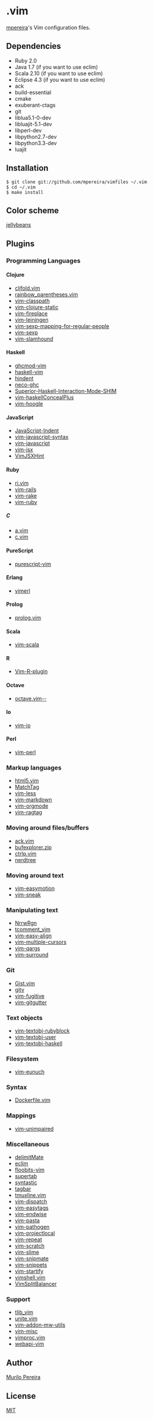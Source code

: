 # .vim

[mpereira](https://github.com/mpereira)'s Vim configuration files.

## Dependencies
  - Ruby 2.0
  - Java 1.7 (if you want to use eclim)
  - Scala 2.10 (if you want to use eclim)
  - Eclipse 4.3 (if you want to use eclim)
  - ack
  - build-essential
  - cmake
  - exuberant-ctags
  - git
  - liblua5.1-0-dev
  - libluajit-5.1-dev
  - libperl-dev
  - libpython2.7-dev
  - libpython3.3-dev
  - luajit

## Installation
    $ git clone git://github.com/mpereira/vimfiles ~/.vim
    $ cd ~/.vim
    $ make install

## Color scheme
  [jellybeans](https://github.com/vim-scripts/jellybeans.vim)

## Plugins

### Programming Languages

#### Clojure

- [cljfold.vim](https://github.com/gberenfield/cljfold.vim.git)
- [rainbow_parentheses.vim](https://github.com/kien/rainbow_parentheses.vim.git)
- [vim-classpath](https://github.com/tpope/vim-classpath.git)
- [vim-clojure-static](https://github.com/guns/vim-clojure-static.git)
- [vim-fireplace](https://github.com/tpope/vim-fireplace.git)
- [vim-leiningen](https://github.com/tpope/vim-leiningen.git)
- [vim-sexp-mapping-for-regular-people](https://github.com/tpope/vim-sexp-mappings-for-regular-people.git)
- [vim-sexp](https://github.com/guns/vim-sexp.git)
- [vim-slamhound](https://github.com/guns/vim-slamhound.git)


#### Haskell

- [ghcmod-vim](https://github.com/eagletmt/ghcmod-vim.git)
- [haskell-vim](https://github.com/raichoo/haskell-vim.git)
- [hindent](https://github.com/chrisdone/hindent.git)
- [neco-ghc](https://github.com/eagletmt/neco-ghc.git)
- [Superior-Haskell-Interaction-Mode-SHIM](https://github.com/vim-scripts/Superior-Haskell-Interaction-Mode-SHIM.git)
- [vim-haskellConcealPlus](https://github.com/enomsg/vim-haskellConcealPlus.git)
- [vim-hoogle](https://github.com/Twinside/vim-hoogle.git)

#### JavaScript

- [JavaScript-Indent](https://github.com/vim-scripts/JavaScript-Indent.git)
- [vim-javascript-syntax](https://github.com/jelera/vim-javascript-syntax.git)
- [vim-javascript](https://github.com/pangloss/vim-javascript.git)
- [vim-jsx](https://github.com/mxw/vim-jsx.git)
- [VimJSXHint](https://github.com/jordwalke/VimJSXHint.git)

#### Ruby

- [ri.vim](https://github.com/danchoi/ri.vim.git)
- [vim-rails](https://github.com/tpope/vim-rails.git)
- [vim-rake](https://github.com/tpope/vim-rake.git)
- [vim-ruby](https://github.com/vim-ruby/vim-ruby.git)

##### C

- [a.vim](https://github.com/vim-scripts/a.vim.git)
- [c.vim](https://github.com/vim-scripts/c.vim.git)

#### PureScript

- [purescript-vim](https://github.com/raichoo/purescript-vim.git)

#### Erlang

- [vimerl](https://github.com/jimenezrick/vimerl.git)

#### Prolog

- [prolog.vim](https://github.com/adimit/prolog.vim.git)

#### Scala

- [vim-scala](https://github.com/derekwyatt/vim-scala.git)

#### R

- [Vim-R-plugin](https://github.com/jcfaria/Vim-R-plugin.git)

#### Octave
- [octave.vim--](https://github.com/vim-scripts/octave.vim--.git)

#### Io

- [vim-io](https://github.com/xhr/vim-io.git)

#### Perl

- [vim-perl](https://github.com/vim-perl/vim-perl.git)

### Markup languages

- [html5.vim](https://github.com/othree/html5.vim)
- [MatchTag](https://github.com/gregsexton/MatchTag.git)
- [vim-less](https://github.com/lunaru/vim-less.git)
- [vim-markdown](https://github.com/plasticboy/vim-markdown.git)
- [vim-orgmode](https://github.com/jceb/vim-orgmode.git)
- [vim-ragtag](https://github.com/tpope/vim-ragtag.git)

### Moving around files/buffers

- [ack.vim](https://github.com/mileszs/ack.vim.git)
- [bufexplorer.zip](https://github.com/vim-scripts/bufexplorer.zip.git)
- [ctrlp.vim](https://github.com/kien/ctrlp.vim.git)
- [nerdtree](https://github.com/scrooloose/nerdtree.git)

### Moving around text

- [vim-easymotion](https://github.com/Lokaltog/vim-easymotion)
- [vim-sneak](https://github.com/justinmk/vim-sneak.git)

### Manipulating text

- [NrrwRgn](https://github.com/chrisbra/NrrwRgn.git)
- [tcomment_vim](https://github.com/tomtom/tcomment_vim.git)
- [vim-easy-align](https://github.com/junegunn/vim-easy-align.git)
- [vim-multiple-cursors](https://github.com/terryma/vim-multiple-cursors.git)
- [vim-qargs](https://github.com/nelstrom/vim-qargs.git)
- [vim-surround](https://github.com/tpope/vim-surround.git)

### Git

- [Gist.vim](https://github.com/vim-scripts/Gist.vim.git)
- [gitv](https://github.com/vim-scripts/gitv.git)
- [vim-fugitive](https://github.com/tpope/vim-fugitive.git)
- [vim-gitgutter](https://github.com/airblade/vim-gitgutter.git)

### Text objects

- [vim-textobj-rubyblock](https://github.com/nelstrom/vim-textobj-rubyblock.git)
- [vim-textobj-user](https://github.com/kana/vim-textobj-user.git)
- [vim-textobj-haskell](https://github.com/gilligan/vim-textobj-haskell.git)

### Filesystem

- [vim-eunuch](https://github.com/tpope/vim-eunuch.git)

### Syntax

- [Dockerfile.vim](https://github.com/ekalinin/Dockerfile.vim.git)

### Mappings

- [vim-unimpaired](https://github.com/tpope/vim-unimpaired.git)

### Miscellaneous

- [delimitMate](https://github.com/Raimondi/delimitMate.git)
- [eclim](https://github.com/ervandew/eclim/tree/master/org.eclim.vimplugin/vim/eclim)
- [floobits-vim](https://github.com/Floobits/floobits-vim)
- [supertab](https://github.com/ervandew/supertab.git)
- [syntastic](https://github.com/scrooloose/syntastic.git)
- [tagbar](https://github.com/majutsushi/tagbar.git)
- [tmuxline.vim](https://github.com/edkolev/tmuxline.vim.git)
- [vim-dispatch](https://github.com/tpope/vim-dispatch.git)
- [vim-easytags](https://github.com/xolox/vim-easytags.git)
- [vim-endwise](https://github.com/tpope/vim-endwise.git)
- [vim-pasta](https://github.com/sickill/vim-pasta.git)
- [vim-pathogen](https://github.com/tpope/vim-pathogen.git)
- [vim-projectlocal](https://github.com/krisajenkins/vim-projectlocal.git)
- [vim-repeat](https://github.com/tpope/vim-repeat.git)
- [vim-scratch](https://github.com/duff/vim-scratch.git)
- [vim-slime](https://github.com/jpalardy/vim-slime.git)
- [vim-snipmate](https://github.com/SirVer/ultisnips)
- [vim-snippets](https://github.com/honza/vim-snippets.git)
- [vim-startify](https://github.com/mhinz/vim-startify.git)
- [vimshell.vim](https://github.com/Shougo/vimshell.vim.git)
- [VimSplitBalancer](https://github.com/jordwalke/VimSplitBalancer.git)

### Support

- [tlib_vim](https://github.com/tomtom/tlib_vim.git)
- [unite.vim](https://github.com/Shougo/unite.vim.git)
- [vim-addon-mw-utils](https://github.com/MarcWeber/vim-addon-mw-utils.git)
- [vim-misc](https://github.com/xolox/vim-misc.git)
- [vimproc.vim](https://github.com/Shougo/vimproc.vim.git)
- [webapi-vim](https://github.com/mattn/webapi-vim.git)

## Author
  [Murilo Pereira](http://murilopereira.com)

## License
  [MIT](http://opensource.org/licenses/MIT)
